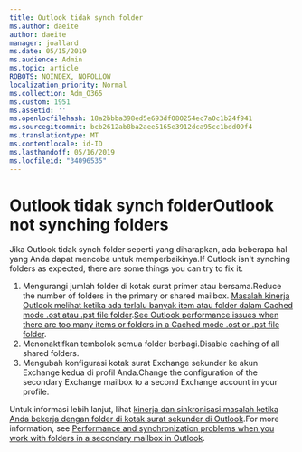 ```yaml
---
title: Outlook tidak synch folder
ms.author: daeite
author: daeite
manager: joallard
ms.date: 05/15/2019
ms.audience: Admin
ms.topic: article
ROBOTS: NOINDEX, NOFOLLOW
localization_priority: Normal
ms.collection: Adm_O365
ms.custom: 1951
ms.assetid: ''
ms.openlocfilehash: 18a2bbba398ed5e693df080254ec7a0c1b24f941
ms.sourcegitcommit: bcb2612ab8ba2aee5165e3912dca95cc1bdd09f4
ms.translationtype: MT
ms.contentlocale: id-ID
ms.lasthandoff: 05/16/2019
ms.locfileid: "34096535"
---
```

# <a name="outlook-not-synching-folders"></a><span data-ttu-id="6c724-102">Outlook tidak synch folder</span><span class="sxs-lookup"><span data-stu-id="6c724-102">Outlook not synching folders</span></span>

<span data-ttu-id="6c724-103">Jika Outlook tidak synch folder seperti yang diharapkan, ada beberapa hal yang Anda dapat mencoba untuk memperbaikinya.</span><span class="sxs-lookup"><span data-stu-id="6c724-103">If Outlook isn't synching folders as expected, there are some things you can try to fix it.</span></span>

1. <span data-ttu-id="6c724-104">Mengurangi jumlah folder di kotak surat primer atau bersama.</span><span class="sxs-lookup"><span data-stu-id="6c724-104">Reduce the number of folders in the primary or shared mailbox.</span></span> <span data-ttu-id="6c724-105">[Masalah kinerja Outlook melihat ketika ada terlalu banyak item atau folder dalam Cached mode .ost atau .pst file folder](https://support.microsoft.com/help/2768656).</span><span class="sxs-lookup"><span data-stu-id="6c724-105">[See Outlook performance issues when there are too many items or folders in a Cached mode .ost or .pst file folder](https://support.microsoft.com/help/2768656).</span></span>
2. <span data-ttu-id="6c724-106">Menonaktifkan tembolok semua folder berbagi.</span><span class="sxs-lookup"><span data-stu-id="6c724-106">Disable caching of all shared folders.</span></span>
3. <span data-ttu-id="6c724-107">Mengubah konfigurasi kotak surat Exchange sekunder ke akun Exchange kedua di profil Anda.</span><span class="sxs-lookup"><span data-stu-id="6c724-107">Change the configuration of the secondary Exchange mailbox to a second Exchange account in your profile.</span></span>
 
<span data-ttu-id="6c724-108">Untuk informasi lebih lanjut, lihat [kinerja dan sinkronisasi masalah ketika Anda bekerja dengan folder di kotak surat sekunder di Outlook](https://support.microsoft.com/help/3115602).</span><span class="sxs-lookup"><span data-stu-id="6c724-108">For more information, see [Performance and synchronization problems when you work with folders in a secondary mailbox in Outlook](https://support.microsoft.com/help/3115602).</span></span>